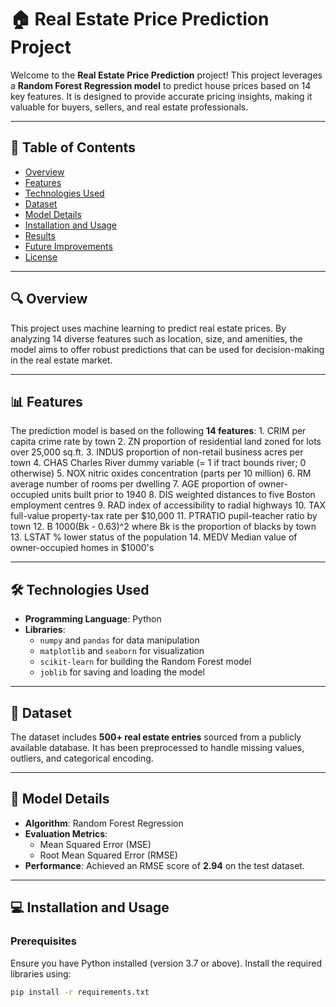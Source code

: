 # 🏠 Real Estate Price Prediction Project

Welcome to the **Real Estate Price Prediction** project! This project leverages a **Random Forest Regression model** to predict house prices based on 14 key features. It is designed to provide accurate pricing insights, making it valuable for buyers, sellers, and real estate professionals.

---

## 📌 Table of Contents
- [Overview](#overview)
- [Features](#features)
- [Technologies Used](#technologies-used)
- [Dataset](#dataset)
- [Model Details](#model-details)
- [Installation and Usage](#installation-and-usage)
- [Results](#results)
- [Future Improvements](#future-improvements)
- [License](#license)

---

## 🔍 Overview
This project uses machine learning to predict real estate prices. By analyzing 14 diverse features such as location, size, and amenities, the model aims to offer robust predictions that can be used for decision-making in the real estate market.

---

## 📊 Features
The prediction model is based on the following **14 features**:
    1. CRIM      per capita crime rate by town
    2. ZN        proportion of residential land zoned for lots over 
                 25,000 sq.ft.
    3. INDUS     proportion of non-retail business acres per town
    4. CHAS      Charles River dummy variable (= 1 if tract bounds 
                 river; 0 otherwise)
    5. NOX       nitric oxides concentration (parts per 10 million)
    6. RM        average number of rooms per dwelling
    7. AGE       proportion of owner-occupied units built prior to 1940
    8. DIS       weighted distances to five Boston employment centres
    9. RAD       index of accessibility to radial highways
    10. TAX      full-value property-tax rate per $10,000
    11. PTRATIO  pupil-teacher ratio by town
    12. B        1000(Bk - 0.63)^2 where Bk is the proportion of blacks 
                 by town
    13. LSTAT    % lower status of the population
    14. MEDV     Median value of owner-occupied homes in $1000's


---

## 🛠️ Technologies Used
- **Programming Language**: Python
- **Libraries**:
  - `numpy` and `pandas` for data manipulation
  - `matplotlib` and `seaborn` for visualization
  - `scikit-learn` for building the Random Forest model
  - `joblib` for saving and loading the model

---

## 📂 Dataset
The dataset includes **500+ real estate entries** sourced from a publicly available database. It has been preprocessed to handle missing values, outliers, and categorical encoding.

---

## 🔢 Model Details
- **Algorithm**: Random Forest Regression
- **Evaluation Metrics**:
  - Mean Squared Error (MSE)
  - Root Mean Squared Error (RMSE)
- **Performance**: Achieved an RMSE score of **2.94** on the test dataset.

---

## 💻 Installation and Usage
### Prerequisites
Ensure you have Python installed (version 3.7 or above). Install the required libraries using:

```bash
pip install -r requirements.txt
